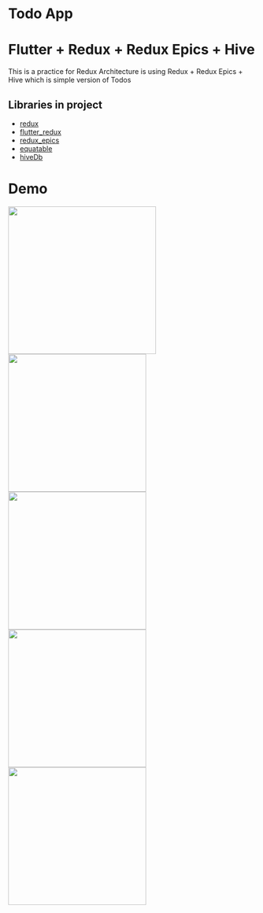 # Todo App
# Flutter + Redux + Redux Epics + Hive

This is a practice for Redux Architecture is using Redux + Redux Epics + Hive which is simple version of Todos

## Libraries in project
- [redux](https://pub.dartlang.org/packages/redux)
- [flutter_redux](https://pub.dartlang.org/packages/flutter_redux)
- [redux_epics](https://pub.dartlang.org/packages/redux_epics)
- [equatable](https://pub.dartlang.org/packages/equatable)
- [hiveDb](https://github.com/hivedb/hive)

# Demo

<img align="left" width="300" src="https://raw.githubusercontent.com/duythien0912/thien-todo/master/demo/demo.gif">
<img align="left" width="280" src="https://raw.githubusercontent.com/duythien0912/thien-todo/master/demo/1.png">
<img align="left" width="280" src="https://raw.githubusercontent.com/duythien0912/thien-todo/master/demo/2.png">
<img align="left" width="280" src="https://raw.githubusercontent.com/duythien0912/thien-todo/master/demo/3.png">
<img align="left" width="280" src="https://raw.githubusercontent.com/duythien0912/thien-todo/master/demo/4.png">
